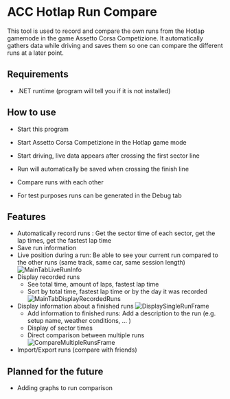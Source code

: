 # ACC Hotlap Run Compare

This tool is used to record and compare the own runs from the Hotlap gamemode in the game Assetto Corsa Competizione. It automatically gathers data while driving and saves them so one can compare the different runs at a later point.

## Requirements

- .NET runtime (program will tell you if it is not installed)

## How to use

- Start this program
- Start Assetto Corsa Competizione in the Hotlap game mode
- Start driving, live data appears after crossing the first sector line
- Run will automatically be saved when crossing the finish line
- Compare runs with each other

- For test purposes runs can be generated in the Debug tab

## Features

- Automatically record runs : Get the sector time of each sector, get the lap times, get the fastest lap time
- Save run information
- Live position during a run: Be able to see your current run compared to the other runs (same track, same car, same session length)
![MainTabLiveRunInfo](https://i.ibb.co/Bgd24X8/Screenshot-2024-10-30-165204.png)
- Display recorded runs
  - See total time, amount of laps, fastest lap time
  - Sort by total time, fastest lap time or by the day it was recorded
![MainTabDisplayRecordedRuns](https://i.ibb.co/YpCB2dh/Screenshot-2024-10-30-170441.png)
- Display information about a finished runs
![DisplaySingleRunFrame](https://i.ibb.co/C61MC9d/Screenshot-2024-10-30-165811.png)
  - Add information to finished runs: Add a description to the run (e.g. setup name, weather conditions, ... )
  - Display of sector times
  - Direct comparison between multiple runs
![CompareMultipleRunsFrame](https://i.ibb.co/9VmmqXk/Screenshot-2024-10-30-165832.png)
- Import/Export runs (compare with friends)

## Planned for the future

- Adding graphs to run comparison
